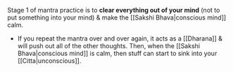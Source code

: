 Stage 1 of mantra practice is to **clear everything out of your mind** (not to put something into your mind) & make the [[Sakshi Bhava|conscious mind]] calm.
- If you repeat the mantra over and over again, it acts as a [[Dharana]] & will push out all of the other thoughts.
Then, when the [[Sakshi Bhava|conscious mind]] is calm, then stuff can start to sink into your [[Citta|unconscious]].